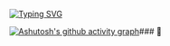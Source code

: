 [![Typing SVG](https://readme-typing-svg.demolab.com/?lines=Ola+Sou+o+Graça+José+apaixonado+por+informática+Javascript+PHP;angolano+um+cara+divertido+Seja+Bemvindo)](https://git.io/typing-svg)

[![Ashutosh's github activity graph](https://github-readme-activity-graph.vercel.app/graph?username=huimajose)](https://github.com/ashutosh00710/github-readme-activity-graph)### 👋

<!--
**huimajose/huimajose** is a ✨ _special_ ✨ repository because its `README.md` (this file) appears on your GitHub profile.

Here are some ideas to get you started:

- 🔭 I’m currently working on Angolan National Health System ...
- 🌱 I’m currently learning ...
 👯 I’m looking to collaborate on ...
- 🤔 I’m looking for help with ...
💬 Ask me about what am working
- 📫 How to reach me: ...
- 😄 Pronouns: ...
- ⚡ Fun fact: ...
-->

